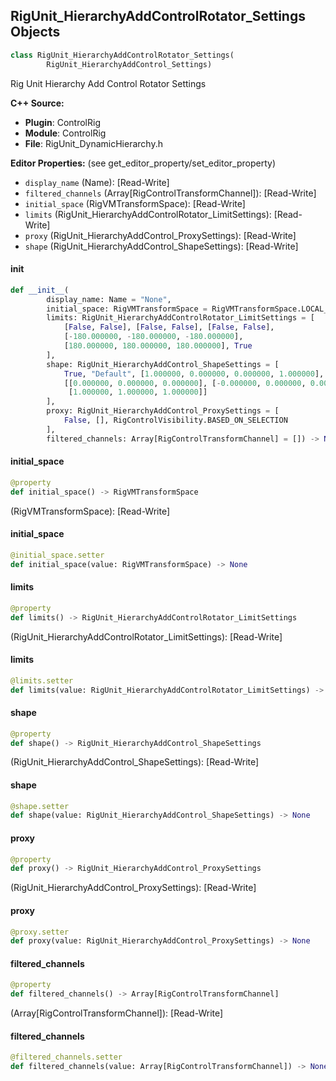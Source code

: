 ## RigUnit_HierarchyAddControlRotator_Settings Objects

```python
class RigUnit_HierarchyAddControlRotator_Settings(
        RigUnit_HierarchyAddControl_Settings)
```

Rig Unit Hierarchy Add Control Rotator Settings

**C++ Source:**

- **Plugin**: ControlRig
- **Module**: ControlRig
- **File**: RigUnit_DynamicHierarchy.h

**Editor Properties:** (see get_editor_property/set_editor_property)

- ``display_name`` (Name):  [Read-Write]
- ``filtered_channels`` (Array[RigControlTransformChannel]):  [Read-Write]
- ``initial_space`` (RigVMTransformSpace):  [Read-Write]
- ``limits`` (RigUnit_HierarchyAddControlRotator_LimitSettings):  [Read-Write]
- ``proxy`` (RigUnit_HierarchyAddControl_ProxySettings):  [Read-Write]
- ``shape`` (RigUnit_HierarchyAddControl_ShapeSettings):  [Read-Write]

<a id="unreal.RigUnit_HierarchyAddControlRotator_Settings.__init__"></a>

#### __init__

```python
def __init__(
        display_name: Name = "None",
        initial_space: RigVMTransformSpace = RigVMTransformSpace.LOCAL_SPACE,
        limits: RigUnit_HierarchyAddControlRotator_LimitSettings = [
            [False, False], [False, False], [False, False],
            [-180.000000, -180.000000, -180.000000],
            [180.000000, 180.000000, 180.000000], True
        ],
        shape: RigUnit_HierarchyAddControl_ShapeSettings = [
            True, "Default", [1.000000, 0.000000, 0.000000, 1.000000],
            [[0.000000, 0.000000, 0.000000], [-0.000000, 0.000000, 0.000000],
             [1.000000, 1.000000, 1.000000]]
        ],
        proxy: RigUnit_HierarchyAddControl_ProxySettings = [
            False, [], RigControlVisibility.BASED_ON_SELECTION
        ],
        filtered_channels: Array[RigControlTransformChannel] = []) -> None
```

<a id="unreal.RigUnit_HierarchyAddControlRotator_Settings.initial_space"></a>

#### initial_space

```python
@property
def initial_space() -> RigVMTransformSpace
```

(RigVMTransformSpace):  [Read-Write]

<a id="unreal.RigUnit_HierarchyAddControlRotator_Settings.initial_space"></a>

#### initial_space

```python
@initial_space.setter
def initial_space(value: RigVMTransformSpace) -> None
```

<a id="unreal.RigUnit_HierarchyAddControlRotator_Settings.limits"></a>

#### limits

```python
@property
def limits() -> RigUnit_HierarchyAddControlRotator_LimitSettings
```

(RigUnit_HierarchyAddControlRotator_LimitSettings):  [Read-Write]

<a id="unreal.RigUnit_HierarchyAddControlRotator_Settings.limits"></a>

#### limits

```python
@limits.setter
def limits(value: RigUnit_HierarchyAddControlRotator_LimitSettings) -> None
```

<a id="unreal.RigUnit_HierarchyAddControlRotator_Settings.shape"></a>

#### shape

```python
@property
def shape() -> RigUnit_HierarchyAddControl_ShapeSettings
```

(RigUnit_HierarchyAddControl_ShapeSettings):  [Read-Write]

<a id="unreal.RigUnit_HierarchyAddControlRotator_Settings.shape"></a>

#### shape

```python
@shape.setter
def shape(value: RigUnit_HierarchyAddControl_ShapeSettings) -> None
```

<a id="unreal.RigUnit_HierarchyAddControlRotator_Settings.proxy"></a>

#### proxy

```python
@property
def proxy() -> RigUnit_HierarchyAddControl_ProxySettings
```

(RigUnit_HierarchyAddControl_ProxySettings):  [Read-Write]

<a id="unreal.RigUnit_HierarchyAddControlRotator_Settings.proxy"></a>

#### proxy

```python
@proxy.setter
def proxy(value: RigUnit_HierarchyAddControl_ProxySettings) -> None
```

<a id="unreal.RigUnit_HierarchyAddControlRotator_Settings.filtered_channels"></a>

#### filtered_channels

```python
@property
def filtered_channels() -> Array[RigControlTransformChannel]
```

(Array[RigControlTransformChannel]):  [Read-Write]

<a id="unreal.RigUnit_HierarchyAddControlRotator_Settings.filtered_channels"></a>

#### filtered_channels

```python
@filtered_channels.setter
def filtered_channels(value: Array[RigControlTransformChannel]) -> None
```

<a id="unreal.RigUnit_HierarchyAddControlRotator"></a>